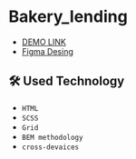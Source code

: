 # Bakery_lending

  - [DEMO LINK](https://bogdanparubchenk01.github.io/Creative_Bakery-lending/)
  - [Figma Desing](https://www.figma.com/file/NZQAIydtHo5QkINyGLHNcq/BIKE-New-Version?type=design&node-id=0-1&mode=design)

## 🛠 Used Technology
  - `HTML`
  - `SCSS`
  - `Grid`
  - `BEM methodology`
  - `cross-devaices`

